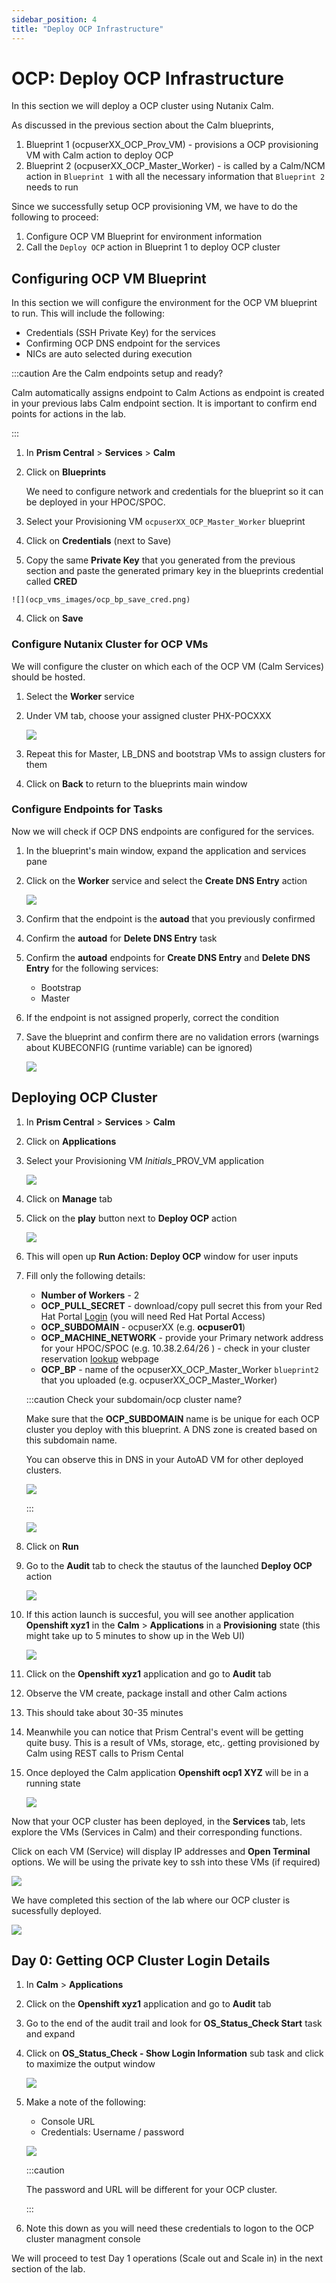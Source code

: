 ```yaml
---
sidebar_position: 4
title: "Deploy OCP Infrastructure"
---
```


# OCP: Deploy OCP Infrastructure

In this section we will deploy a OCP cluster using Nutanix Calm.

As discussed in the previous section about the Calm blueprints,

1.  Blueprint 1 (ocpuserXX_OCP_Prov_VM) - provisions a OCP provisioning VM with Calm action to deploy OCP
2.  Blueprint 2 (ocpuserXX_OCP_Master_Worker) - is called by a Calm/NCM action in `Blueprint 1` with all the necessary information that `Blueprint 2` needs to run

Since we successfully setup OCP provisioning VM, we have to do the following to proceed:

1.  Configure OCP VM Blueprint for environment information
2.  Call the `Deploy OCP` action in Blueprint 1 to deploy OCP cluster

## Configuring OCP VM Blueprint

In this section we will configure the environment for the OCP VM blueprint to run. This will include the following:

-   Credentials (SSH Private Key) for the services
-   Confirming OCP DNS endpoint for the services
-   NICs are auto selected during execution

:::caution Are the Calm endpoints setup and ready?

Calm automatically assigns endpoint to Calm Actions as endpoint is created in your previous labs Calm endpoint section. It is important to confirm end points for actions in the lab.

:::

1.  In **Prism Central** > **Services** > **Calm**

2.  Click on **Blueprints**

    We need to configure network and credentials for the blueprint so it can be deployed in your HPOC/SPOC.

1.  Select your Provisioning VM `ocpuserXX_OCP_Master_Worker` blueprint

2.  Click on **Credentials** (next to Save)

 3.  Copy the same **Private Key** that you generated from the previous section and paste the generated primary key in the blueprints credential called **CRED**

    ![](ocp_vms_images/ocp_bp_save_cred.png)

4.  Click on **Save**

### Configure Nutanix Cluster for OCP VMs

We will configure the cluster on which each of the OCP VM (Calm Services) should be hosted.

1. Select the **Worker** service
2. Under VM tab, choose your assigned cluster PHX-POCXXX 
   
   ![](ocp_vms_images/ocp_bp_service_cluster.png)

3. Repeat this for Master, LB_DNS and bootstrap VMs to assign clusters for them

4.  Click on **Back** to return to the blueprints main window

### Configure Endpoints for Tasks

Now we will check if OCP DNS endpoints are configured for the services.

1.  In the blueprint's main window, expand the application and services pane

2.  Click on the **Worker** service and select the **Create DNS Entry**
    action

    ![](ocp_vms_images/ocp_service_ep_confirm.png)

3.  Confirm that the endpoint is the **autoad** that you
    previously confirmed

4.  Confirm the **autoad** for **Delete DNS Entry** task

5.  Confirm the **autoad** endpoints for **Create DNS Entry** and **Delete DNS Entry** for the following services:

    -   Bootstrap
    -   Master

6.  If the endpoint is not assigned properly, correct the condition

7.  Save the blueprint and confirm there are no validation errors (warnings about KUBECONFIG (runtime variable) can be ignored)

    ![](ocp_vms_images/ocp_bp_save_validation.png)


## Deploying OCP Cluster

1.  In **Prism Central** > **Services** > **Calm**

2.  Click on **Applications**

3.  Select your Provisioning VM *Initials*_PROV_VM application

    ![](ocp_vms_images/prov_vm_app.png)

4.  Click on **Manage** tab

5.  Click on the **play** button next to **Deploy OCP** action

    ![](ocp_vms_images/ocp_deployocp_action.png)

6.  This will open up **Run Action: Deploy OCP** window for user inputs

7.  Fill only the following details:

    -   **Number of Workers** - 2
    -   **OCP_PULL_SECRET** - download/copy pull secret this from your Red Hat Portal [Login](https://console.redhat.com/openshift/install/pull-secret) (you will need Red Hat Portal Access)
    -   **OCP_SUBDOMAIN** - ocpuserXX (e.g. **ocpuser01**)
    -   **OCP_MACHINE_NETWORK** - provide your Primary network address for your HPOC/SPOC (e.g. 10.38.2.64/26 ) - check in your cluster reservation [lookup](https://lookup.howntnx.win) webpage
    -   **OCP_BP** - name of the ocpuserXX_OCP_Master_Worker `blueprint2` that you
        uploaded (e.g. ocpuserXX_OCP_Master_Worker)

    :::caution Check your subdomain/ocp cluster name?
   
    Make sure that the **OCP_SUBDOMAIN** name is be unique for each OCP cluster you deploy with this blueprint. A DNS zone is created based on this subdomain name.

    You can observe this in DNS in your AutoAD VM for other deployed clusters.

    ![](ocp_vms_images/ocp_xyz1_cluster_dns.png)

    :::

    ![](ocp_vms_images/ocp_deploy_task_runtime_variables.png)

8.  Click on **Run**

9.  Go to the **Audit** tab to check the stautus of the launched **Deploy OCP** action

    ![](ocp_vms_images/ocp_deploy_audit.png)

10. If this action launch is succesful, you will see another application
    **Openshift xyz1** in the **Calm** > **Applications** in a **Provisioning** state (this might take up to 5 minutes to show up in the Web UI)

    ![](ocp_vms_images/ocp_app_provisioning.png)

11. Click on the **Openshift xyz1** application and go to **Audit** tab

12. Observe the VM create, package install and other Calm actions

13. This should take about 30-35 minutes

14. Meanwhile you can notice that Prism Central\'s event will be getting
    quite busy. This is a result of VMs, storage, etc,. getting
    provisioned by Calm using REST calls to Prism Cental

15. Once deployed the Calm application **Openshift ocp1 XYZ** will be in
    a running state

    ![](ocp_vms_images/ocp_prov_vm_audit.png)

Now that your OCP cluster has been deployed, in the **Services** tab, lets explore the VMs (Services in Calm) and their corresponding functions.

Click on each VM (Service) will display IP addresses and **Open Terminal** options. We will be using the private key to ssh into these VMs (if required)

![](ocp_vms_images/ocp_deployed_vms.png)

We have completed this section of the lab where our OCP cluster is sucessfully deployed.

![](ocp_vms_images/ocp_vm_complete.png)

## Day 0: Getting OCP Cluster Login Details

1.  In **Calm** > **Applications**

2.  Click on the **Openshift xyz1** application and go to **Audit** tab

3.  Go to the end of the audit trail and look for **OS_Status_Check
    Start** task and expand

4.  Click on **OS_Status_Check - Show Login Information** sub task and
    click to maximize the output window

    ![](ocp_vms_images/ocp_os_status_check.png)

5.  Make a note of the following:

    -   Console URL
    -   Credentials: Username / password

    ![](ocp_vms_images/ocp_console_cred.png)

    :::caution

    The password and URL will be different for your OCP cluster.

    :::

6.  Note this down as you will need these credentials to logon to the OCP cluster managment console

We will proceed to test Day 1 operations (Scale out and Scale in) in the next section of the lab.
